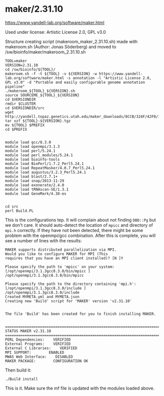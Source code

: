 maker/2.31.10
========================

<https://www.yandell-lab.org/software/maker.html>

Used under license:
Artistic License 2.0, GPL v3.0

Structure creating script (makeroom_maker_2.31.10.sh) made with makeroom.sh (Author: Jonas Söderberg) and moved to /sw/bioinfo/maker/makeroom_2.31.10.sh

    TOOL=maker
    VERSION=2.31.10
    cd /sw/bioinfo/${TOOL}/
    makeroom.sh -f -t ${TOOL} -v ${VERSION} -w https://www.yandell-lab.org/software/maker.html -s annotation -l "Artistic License 2.0, GPL v3.0" -d "Portable and easily configurable genome annotation pipeline"
    ./makeroom_${TOOL}_${VERSION}.sh 
    source SOURCEME_${TOOL}_${VERSION} 
    cd $VERSIONDIR
    rmdir $CLUSTER
    cd $VERSIONDIR/src
    wget http://yandell.topaz.genetics.utah.edu/maker_downloads/8CCB/324F/42F0/11AE6994043489A60A12166E4261/${TOOL}-${VERSION}.tgz
    tar xzf ${TOOL}-${VERSION}.tgz 
    mv ${TOOL} $PREFIX
    cd $PREFIX


    module load gcc/8.3.0
    module load openmpi/3.1.3
    module load perl/5.24.1
    module load perl_modules/5.24.1
    module load bioinfo-tools
    module load BioPerl/1.7.2_Perl5.24.1
    module load RepeatMasker/4.0.7_Perl5.24.1
    module load augustus/3.2.3_Perl5.24.1
    module load blast/2.7.1+
    module load snap/2013-11-29
    module load exonerate/2.4.0
    module load tRNAscan-SE/1.3.1
    module load GeneMark/4.38-es


    cd src
    perl Build.PL

This is the configurations tep.  It will complain about not finding `DBD::Pg`
but we don't care.  It should auto-detect the location of `mpicc` and directory
of `mpi.h` correctly.  If they have not been detected, there might be some
problem with the openmpi/gcc combination.  After this is complete, you will see
a number of lines with the results:


    MAKER supports distributed parallelization via MPI.
    Would you like to configure MAKER for MPI (This
    requires that you have an MPI client installed)? [N ]Y

    Please specify the path to 'mpicc' on your system: [/opt/openmpi/3.1.3gcc8.3.0/bin/mpicc ]
    /opt/openmpi/3.1.3gcc8.3.0/bin/mpicc

    Please specify the path to the directory containing 'mpi.h': [/opt/openmpi/3.1.3gcc8.3.0/include ]
    /opt/openmpi/3.1.3gcc8.3.0/include
    Created MYMETA.yml and MYMETA.json
    Creating new 'Build' script for 'MAKER' version 'v2.31.10'


    The file 'Build' has been created for you to finish installing MAKER.


    ==============================================================================
    STATUS MAKER v2.31.10
    ==============================================================================
    PERL Dependencies:    VERIFIED
    External Programs:    VERIFIED
    External C Libraries:    VERIFIED
    MPI SUPPORT:        ENABLED
    MWAS Web Interface:    DISABLED
    MAKER PACKAGE:        CONFIGURATION OK



Then build it:

    ./Build install

This is it.  Make sure the mf file is updated with the modules loaded above.




